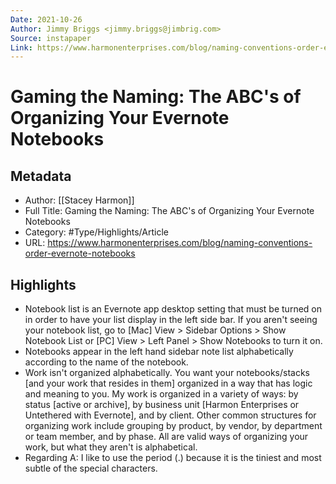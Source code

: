 ```yaml
---
Date: 2021-10-26
Author: Jimmy Briggs <jimmy.briggs@jimbrig.com>
Source: instapaper
Link: https://www.harmonenterprises.com/blog/naming-conventions-order-evernote-notebooks
---
```

# Gaming the Naming: The ABC's of Organizing Your Evernote Notebooks

## Metadata
- Author: [[Stacey Harmon]]
- Full Title: Gaming the Naming: The ABC's of Organizing Your Evernote Notebooks
- Category: #Type/Highlights/Article
- URL: https://www.harmonenterprises.com/blog/naming-conventions-order-evernote-notebooks

## Highlights
- Notebook list is an Evernote app desktop setting that must be turned on in order to have your list display in the left side bar. If you aren't seeing your notebook list, go to [Mac] View > Sidebar Options > Show Notebook List or [PC] View > Left Panel > Show Notebooks to turn it on.
- Notebooks appear in the left hand sidebar note list alphabetically according to the name of the notebook.
- Work isn't organized alphabetically. You want your notebooks/stacks [and your work that resides in them] organized in a way that has logic and meaning to you. My work is organized in a variety of ways: by status [active or archive], by business unit [Harmon Enterprises or Untethered with Evernote], and by client. Other common structures for organizing work include grouping by product, by vendor, by department or team member, and by phase. All are valid ways of organizing your work, but what they aren't is alphabetical.
- Regarding A: I like to use the period (.) because it is the tiniest and most subtle of the special characters.
